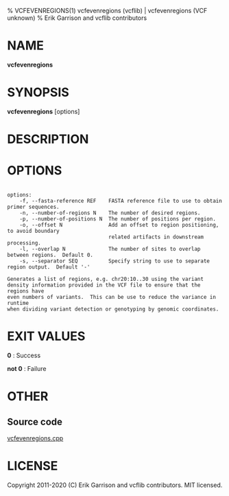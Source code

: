 % VCFEVENREGIONS(1) vcfevenregions (vcflib) | vcfevenregions (VCF unknown)
% Erik Garrison and vcflib contributors

# NAME

**vcfevenregions**

# SYNOPSIS

**vcfevenregions** [options] <vcf file>

# DESCRIPTION





# OPTIONS

```

options:
    -f, --fasta-reference REF    FASTA reference file to use to obtain primer sequences.
    -n, --number-of-regions N    The number of desired regions.
    -p, --number-of-positions N  The number of positions per region.
    -o, --offset N               Add an offset to region positioning, to avoid boundary
                                 related artifacts in downstream processing.
    -l, --overlap N              The number of sites to overlap between regions.  Default 0.
    -s, --separator SEQ          Specify string to use to separate region output.  Default '-'

Generates a list of regions, e.g. chr20:10..30 using the variant
density information provided in the VCF file to ensure that the regions have
even numbers of variants.  This can be use to reduce the variance in runtime
when dividing variant detection or genotyping by genomic coordinates.

```





# EXIT VALUES

**0**
: Success

**not 0**
: Failure

# OTHER

## Source code

[vcfevenregions.cpp](https://github.com/vcflib/vcflib/blob/master/src/vcfevenregions.cpp)

# LICENSE

Copyright 2011-2020 (C) Erik Garrison and vcflib contributors. MIT licensed.

<!--
  Created with ./scripts/bin2md.rb scripts/bin2md-template.erb
-->
